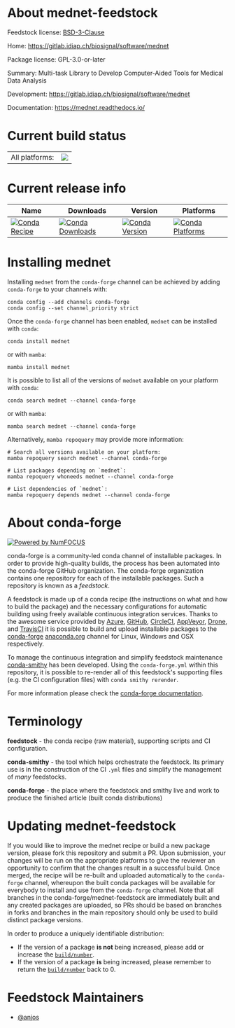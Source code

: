 About mednet-feedstock
======================

Feedstock license: [BSD-3-Clause](https://github.com/conda-forge/mednet-feedstock/blob/main/LICENSE.txt)

Home: https://gitlab.idiap.ch/biosignal/software/mednet

Package license: GPL-3.0-or-later

Summary: Multi-task Library to Develop Computer-Aided Tools for Medical Data Analysis

Development: https://gitlab.idiap.ch/biosignal/software/mednet

Documentation: https://mednet.readthedocs.io/

Current build status
====================


<table><tr><td>All platforms:</td>
    <td>
      <a href="https://dev.azure.com/conda-forge/feedstock-builds/_build/latest?definitionId=23198&branchName=main">
        <img src="https://dev.azure.com/conda-forge/feedstock-builds/_apis/build/status/mednet-feedstock?branchName=main">
      </a>
    </td>
  </tr>
</table>

Current release info
====================

| Name | Downloads | Version | Platforms |
| --- | --- | --- | --- |
| [![Conda Recipe](https://img.shields.io/badge/recipe-mednet-green.svg)](https://anaconda.org/conda-forge/mednet) | [![Conda Downloads](https://img.shields.io/conda/dn/conda-forge/mednet.svg)](https://anaconda.org/conda-forge/mednet) | [![Conda Version](https://img.shields.io/conda/vn/conda-forge/mednet.svg)](https://anaconda.org/conda-forge/mednet) | [![Conda Platforms](https://img.shields.io/conda/pn/conda-forge/mednet.svg)](https://anaconda.org/conda-forge/mednet) |

Installing mednet
=================

Installing `mednet` from the `conda-forge` channel can be achieved by adding `conda-forge` to your channels with:

```
conda config --add channels conda-forge
conda config --set channel_priority strict
```

Once the `conda-forge` channel has been enabled, `mednet` can be installed with `conda`:

```
conda install mednet
```

or with `mamba`:

```
mamba install mednet
```

It is possible to list all of the versions of `mednet` available on your platform with `conda`:

```
conda search mednet --channel conda-forge
```

or with `mamba`:

```
mamba search mednet --channel conda-forge
```

Alternatively, `mamba repoquery` may provide more information:

```
# Search all versions available on your platform:
mamba repoquery search mednet --channel conda-forge

# List packages depending on `mednet`:
mamba repoquery whoneeds mednet --channel conda-forge

# List dependencies of `mednet`:
mamba repoquery depends mednet --channel conda-forge
```


About conda-forge
=================

[![Powered by
NumFOCUS](https://img.shields.io/badge/powered%20by-NumFOCUS-orange.svg?style=flat&colorA=E1523D&colorB=007D8A)](https://numfocus.org)

conda-forge is a community-led conda channel of installable packages.
In order to provide high-quality builds, the process has been automated into the
conda-forge GitHub organization. The conda-forge organization contains one repository
for each of the installable packages. Such a repository is known as a *feedstock*.

A feedstock is made up of a conda recipe (the instructions on what and how to build
the package) and the necessary configurations for automatic building using freely
available continuous integration services. Thanks to the awesome service provided by
[Azure](https://azure.microsoft.com/en-us/services/devops/), [GitHub](https://github.com/),
[CircleCI](https://circleci.com/), [AppVeyor](https://www.appveyor.com/),
[Drone](https://cloud.drone.io/welcome), and [TravisCI](https://travis-ci.com/)
it is possible to build and upload installable packages to the
[conda-forge](https://anaconda.org/conda-forge) [anaconda.org](https://anaconda.org/)
channel for Linux, Windows and OSX respectively.

To manage the continuous integration and simplify feedstock maintenance
[conda-smithy](https://github.com/conda-forge/conda-smithy) has been developed.
Using the ``conda-forge.yml`` within this repository, it is possible to re-render all of
this feedstock's supporting files (e.g. the CI configuration files) with ``conda smithy rerender``.

For more information please check the [conda-forge documentation](https://conda-forge.org/docs/).

Terminology
===========

**feedstock** - the conda recipe (raw material), supporting scripts and CI configuration.

**conda-smithy** - the tool which helps orchestrate the feedstock.
                   Its primary use is in the construction of the CI ``.yml`` files
                   and simplify the management of *many* feedstocks.

**conda-forge** - the place where the feedstock and smithy live and work to
                  produce the finished article (built conda distributions)


Updating mednet-feedstock
=========================

If you would like to improve the mednet recipe or build a new
package version, please fork this repository and submit a PR. Upon submission,
your changes will be run on the appropriate platforms to give the reviewer an
opportunity to confirm that the changes result in a successful build. Once
merged, the recipe will be re-built and uploaded automatically to the
`conda-forge` channel, whereupon the built conda packages will be available for
everybody to install and use from the `conda-forge` channel.
Note that all branches in the conda-forge/mednet-feedstock are
immediately built and any created packages are uploaded, so PRs should be based
on branches in forks and branches in the main repository should only be used to
build distinct package versions.

In order to produce a uniquely identifiable distribution:
 * If the version of a package **is not** being increased, please add or increase
   the [``build/number``](https://docs.conda.io/projects/conda-build/en/latest/resources/define-metadata.html#build-number-and-string).
 * If the version of a package **is** being increased, please remember to return
   the [``build/number``](https://docs.conda.io/projects/conda-build/en/latest/resources/define-metadata.html#build-number-and-string)
   back to 0.

Feedstock Maintainers
=====================

* [@anjos](https://github.com/anjos/)

